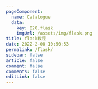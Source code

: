 ```yaml
---
pageComponent:
  name: Catalogue
  data:
    key: 020.flask
    imgUrl: /assets/img/flask.png
title: flask教程
date: 2022-2-08 10:50:53
permalink: /flask/
sidebar: false
article: false
comment: false
comments: false
editLink: false
---
```

